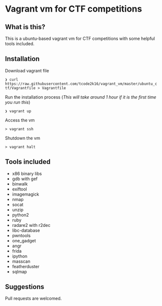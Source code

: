 # Vagrant vm for CTF competitions

## What is this?

This is a ubuntu-based vagrant vm for CTF competitions with some helpful tools included.

## Installation

Download vagrant file

`❯ curl https://raw.githubusercontent.com/tcode2k16/vagrant_vm/master/ubuntu_ctf/Vagrantfile > Vagrantfile`

Run the installation process (*This will take around 1 hour if it is the first time you run this*)

`❯ vagrant up`

Access the vm

`> vagrant ssh`

Shutdown the vm

`> vagrant halt`

## Tools included

* x86 binary libs
* gdb with gef
* binwalk
* exiftool
* imagemagick
* nmap
* socat
* unzip
* python2
* ruby
* radare2 with r2dec
* libc-database
* pwntools
* one_gadget
* angr
* frida
* ipython
* masscan
* featherduster
* sqlmap

## Suggestions

Pull requests are welcomed.
